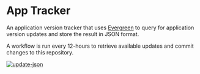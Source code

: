# App Tracker

An application version tracker that uses [Evergreen](https://stealthpuppy.com/evergreen) to query for application version updates and store the result in JSON format.

A workflow is run every 12-hours to retrieve available updates and commit changes to this repository.

[![update-json](https://github.com/aaronparker/apptracker/actions/workflows/update-json.yml/badge.svg?branch=main&event=schedule)](https://github.com/aaronparker/apptracker/actions/workflows/update-json.yml)
